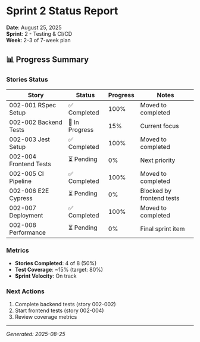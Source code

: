# Sprint 2 Status Report

**Date**: August 25, 2025  
**Sprint**: 2 - Testing & CI/CD  
**Week**: 2-3 of 7-week plan  

## 📊 Progress Summary

### Stories Status
| Story | Status | Progress | Notes |
|-------|--------|----------|-------|
| 002-001 RSpec Setup | ✅ Completed | 100% | Moved to completed |
| 002-002 Backend Tests | 🔄 In Progress | 15% | Current focus |
| 002-003 Jest Setup | ✅ Completed | 100% | Moved to completed |
| 002-004 Frontend Tests | ⏳ Pending | 0% | Next priority |
| 002-005 CI Pipeline | ✅ Completed | 100% | Moved to completed |
| 002-006 E2E Cypress | ⏳ Pending | 0% | Blocked by frontend tests |
| 002-007 Deployment | ✅ Completed | 100% | Moved to completed |
| 002-008 Performance | ⏳ Pending | 0% | Final sprint item |

### Metrics
- **Stories Completed**: 4 of 8 (50%)
- **Test Coverage**: ~15% (target: 80%)
- **Sprint Velocity**: On track

### Next Actions
1. Complete backend tests (story 002-002)
2. Start frontend tests (story 002-004)
3. Review coverage metrics

---
*Generated: 2025-08-25*

